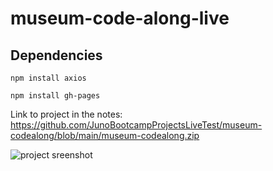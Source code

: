 # museum-code-along-live

## Dependencies

`npm install axios`

`npm install gh-pages`

Link to project in the notes: https://github.com/JunoBootcampProjectsLiveTest/museum-codealong/blob/main/museum-codealong.zip

![project sreenshot](https://raw.githubusercontent.com/JunoBootcampProjectsLiveTest/museum-codealong/main/screenshot.png)
